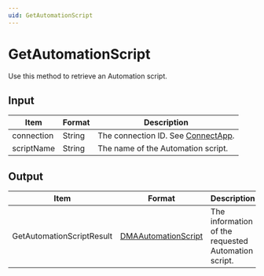 ```yaml
---
uid: GetAutomationScript
---
```


# GetAutomationScript

Use this method to retrieve an Automation script.

## Input

| Item       | Format | Description                                          |
|------------|--------|------------------------------------------------------|
| connection | String | The connection ID. See [ConnectApp](xref:ConnectApp). |
| scriptName | String | The name of the Automation script.                   |

## Output

| Item | Format | Description |
|--|--|--|
| GetAutomationScriptResult | [DMAAutomationScript](xref:DMAAutomationScript) | The information of the requested Automation script. |
